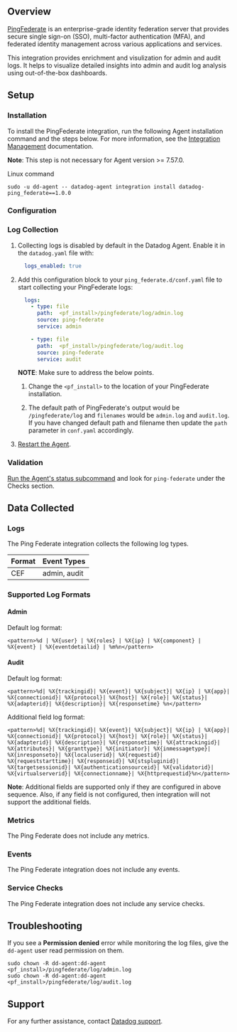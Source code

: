 ## Overview

[PingFederate][3] is an enterprise-grade identity federation server that provides secure single sign-on (SSO), multi-factor authentication (MFA), and federated identity management across various applications and services.


This integration provides enrichment and visulization for admin and audit logs. It helps to visualize detailed insights into admin and audit log analysis using out-of-the-box dashboards.

## Setup

### Installation

To install the PingFederate integration, run the following Agent installation command and the steps below. For more information, see the [Integration Management][4] documentation.

**Note**: This step is not necessary for Agent version >= 7.57.0.

Linux command
  ```shell
  sudo -u dd-agent -- datadog-agent integration install datadog-ping_federate==1.0.0
  ```


### Configuration

### Log Collection

1. Collecting logs is disabled by default in the Datadog Agent. Enable it in the `datadog.yaml` file with:

    ```yaml
      logs_enabled: true
    ```

2. Add this configuration block to your `ping_federate.d/conf.yaml` file to start collecting your PingFederate logs:

    ```yaml
      logs:
        - type: file
          path:  <pf_install>/pingfederate/log/admin.log
          source: ping-federate
          service: admin

        - type: file
          path:  <pf_install>/pingfederate/log/audit.log
          source: ping-federate
          service: audit
    ```

    **NOTE**: Make sure to address the below points.

    1. Change the `<pf_install>` to the location of your PingFederate installation.

    2. The default path of PingFederate's output would be `/pingfederate/log` and `filenames` would be `admin.log` and `audit.log`. If you have changed default path and filename then update the `path` parameter in `conf.yaml` accordingly.


3. [Restart the Agent][2].
### Validation

[Run the Agent's status subcommand][5] and look for `ping-federate` under the Checks section.

## Data Collected

### Logs

The Ping Federate integration collects the following log types.

| Format     | Event Types    |
| ---------  | -------------- |
| CEF | admin, audit|

### Supported Log Formats

#### Admin
Default log format: 

```
<pattern>%d | %X{user} | %X{roles} | %X{ip} | %X{component} | %X{event} | %X{eventdetailid} | %m%n</pattern>
```

#### Audit
Default log format: 

```
<pattern>%d| %X{trackingid}| %X{event}| %X{subject}| %X{ip} | %X{app}| %X{connectionid}| %X{protocol}| %X{host}| %X{role}| %X{status}| %X{adapterid}| %X{description}| %X{responsetime} %n</pattern>
```

Additional field log format: 

```
<pattern>%d| %X{trackingid}| %X{event}| %X{subject}| %X{ip} | %X{app}| %X{connectionid}| %X{protocol}| %X{host}| %X{role}| %X{status}| %X{adapterid}| %X{description}| %X{responsetime}| %X{attrackingid}| %X{attributes}| %X{granttype}| %X{initiator}| %X{inmessagetype}| %X{inresponseto}| %X{localuserid}| %X{requestid}| %X{requeststarttime}| %X{responseid}| %X{stspluginid}| %X{targetsessionid}| %X{authenticationsourceid}| %X{validatorid}| %X{virtualserverid}| %X{connectionname}| %X{httprequestid}%n</pattern>
```


**Note**: Additional fields are supported only if they are configured in above sequence. Also, if any field is not configured, then integration will not support the additional fields.

### Metrics

The Ping Federate does not include any metrics.

### Events

The Ping Federate integration does not include any events.

### Service Checks

The Ping Federate integration does not include any service checks.

## Troubleshooting

If you see a **Permission denied** error while monitoring the log files, give the `dd-agent` user read permission on them.

  ```shell
  sudo chown -R dd-agent:dd-agent <pf_install>/pingfederate/log/admin.log
  sudo chown -R dd-agent:dd-agent <pf_install>/pingfederate/log/audit.log
  ```
## Support

For any further assistance, contact [Datadog support][1].

[1]: https://docs.datadoghq.com/help/
[2]: https://docs.datadoghq.com/agent/guide/agent-commands/#start-stop-and-restart-the-agent
[3]: https://docs.pingidentity.com/r/en-us/pingfederate-112/pf_pingfederate_landing_page
[4]: https://docs.datadoghq.com/agent/guide/integration-management/?tab=linux#install
[5]: https://docs.datadoghq.com/agent/guide/agent-commands/#agent-status-and-information
